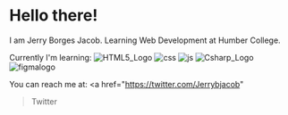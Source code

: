 # Hello there!

I am Jerry Borges Jacob. Learning Web Development at Humber College.

Currently I'm learning:
![HTML5_Logo](https://github.com/jerryborgesjacob/jerryborgesjacob/assets/156135012/b3f7f285-7ab8-4480-9aef-a32c79ecfef4)
![css](https://github.com/jerryborgesjacob/jerryborgesjacob/assets/156135012/f07cf3d9-65c4-4fc4-adca-b50b39a54d06)
![js](https://github.com/jerryborgesjacob/jerryborgesjacob/assets/156135012/37161f90-d3ab-45ce-880d-38ddfe644e87)
![Csharp_Logo](https://github.com/jerryborgesjacob/jerryborgesjacob/assets/156135012/fb346fb9-34d5-4675-9347-b7ded22bdfe4)
![figmalogo](https://github.com/jerryborgesjacob/jerryborgesjacob/assets/156135012/5af3bee6-bf25-4255-bbe1-258125068cab)


You can reach me at:
<a href="https://twitter.com/Jerrybjacob"
>Twitter</a>





<!--
**jerryborgesjacob/jerryborgesjacob** is a ✨ _special_ ✨ repository because its `README.md` (this file) appears on your GitHub profile.

Here are some ideas to get you started:

- 🔭 I’m currently working on ...
- 🌱 I’m currently learning ...
- 👯 I’m looking to collaborate on ...
- 🤔 I’m looking for help with ...
- 💬 Ask me about ...
- 📫 How to reach me: ...
- 😄 Pronouns: ...
- ⚡ Fun fact: ...

-->

